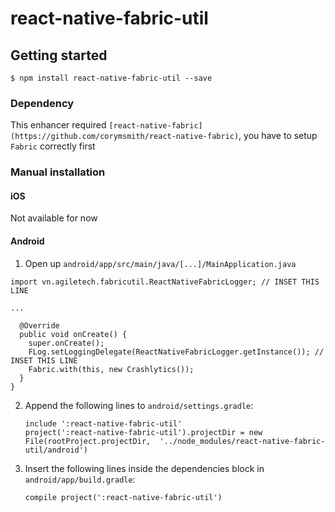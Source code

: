 
# react-native-fabric-util

## Getting started

`$ npm install react-native-fabric-util --save`


### Dependency

This enhancer required `[react-native-fabric](https://github.com/corymsmith/react-native-fabric)`, you have to setup `Fabric` correctly first


### Manual installation

#### iOS
Not available for now

#### Android

1.  Open up `android/app/src/main/java/[...]/MainApplication.java`


```
import vn.agiletech.fabricutil.ReactNativeFabricLogger; // INSET THIS LINE

... 

  @Override
  public void onCreate() {
    super.onCreate();
    FLog.setLoggingDelegate(ReactNativeFabricLogger.getInstance()); // INSET THIS LINE
    Fabric.with(this, new Crashlytics());
  }
}
```

2.  Append the following lines to `android/settings.gradle`:
    ```
    include ':react-native-fabric-util'
    project(':react-native-fabric-util').projectDir = new File(rootProject.projectDir, 	'../node_modules/react-native-fabric-util/android')
    ```
3.  Insert the following lines inside the dependencies block in `android/app/build.gradle`:
    ```
    compile project(':react-native-fabric-util')
    ```

